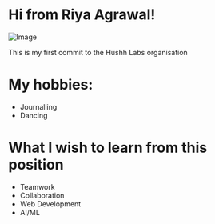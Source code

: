 # Hi from Riya Agrawal!

![Image](https://camo.githubusercontent.com/6bc20731fe2c7761a3a567edc67e9f24c161f7a51f41df7ef404e47a149572f3/68747470733a2f2f70726576696577732e31323372662e636f6d2f696d616765732f6b617270656e6b6f696c69612f6b617270656e6b6f696c6961313830352f6b617270656e6b6f696c69613138303530303032372f3130323134363136372d766563746f722d6c696e652d7765622d636f6e636570742d666f722d70726f6772616d6d696e672d6c696e6561722d7765622d62616e6e65722d666f722d636f64696e672e6a7067)

This is my first commit to the Hushh Labs organisation

# My hobbies:
- Journalling
- Dancing

# What I wish to learn from this position
- Teamwork
- Collaboration
- Web Development
- AI/ML
